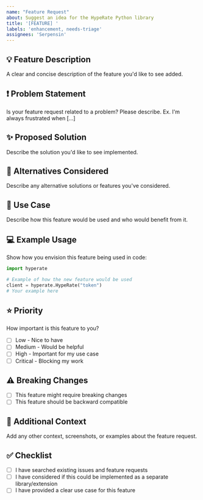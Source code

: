 ```yaml
---
name: "Feature Request"
about: Suggest an idea for the HypeRate Python library
title: '[FEATURE] '
labels: 'enhancement, needs-triage'
assignees: 'Serpensin'
---
```


## :bulb: Feature Description
A clear and concise description of the feature you'd like to see added.

## :exclamation: Problem Statement
Is your feature request related to a problem? Please describe.
Ex. I'm always frustrated when [...]

## :sparkles: Proposed Solution
Describe the solution you'd like to see implemented.

## :repeat: Alternatives Considered
Describe any alternative solutions or features you've considered.

## :dart: Use Case
Describe how this feature would be used and who would benefit from it.

## :computer: Example Usage
Show how you envision this feature being used in code:
```python
import hyperate

# Example of how the new feature would be used
client = hyperate.HypeRate("token")
# Your example here
```

## :star: Priority
How important is this feature to you?
- [ ] Low - Nice to have
- [ ] Medium - Would be helpful  
- [ ] High - Important for my use case
- [ ] Critical - Blocking my work

## :warning: Breaking Changes
- [ ] This feature might require breaking changes
- [ ] This feature should be backward compatible

## :memo: Additional Context
Add any other context, screenshots, or examples about the feature request.

## :white_check_mark: Checklist
- [ ] I have searched existing issues and feature requests
- [ ] I have considered if this could be implemented as a separate library/extension
- [ ] I have provided a clear use case for this feature